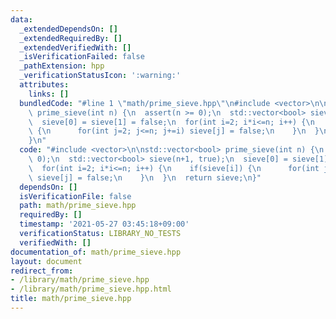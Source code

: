 ```yaml
---
data:
  _extendedDependsOn: []
  _extendedRequiredBy: []
  _extendedVerifiedWith: []
  _isVerificationFailed: false
  _pathExtension: hpp
  _verificationStatusIcon: ':warning:'
  attributes:
    links: []
  bundledCode: "#line 1 \"math/prime_sieve.hpp\"\n#include <vector>\n\nstd::vector<bool>\
    \ prime_sieve(int n) {\n  assert(n >= 0);\n  std::vector<bool> sieve(n+1, true);\n\
    \  sieve[0] = sieve[1] = false;\n  for(int i=2; i*i<=n; i++) {\n    if(sieve[i])\
    \ {\n      for(int j=2; j<=n; j+=i) sieve[j] = false;\n    }\n  }\n  return sieve;\n\
    }\n"
  code: "#include <vector>\n\nstd::vector<bool> prime_sieve(int n) {\n  assert(n >=\
    \ 0);\n  std::vector<bool> sieve(n+1, true);\n  sieve[0] = sieve[1] = false;\n\
    \  for(int i=2; i*i<=n; i++) {\n    if(sieve[i]) {\n      for(int j=2; j<=n; j+=i)\
    \ sieve[j] = false;\n    }\n  }\n  return sieve;\n}"
  dependsOn: []
  isVerificationFile: false
  path: math/prime_sieve.hpp
  requiredBy: []
  timestamp: '2021-05-27 03:45:18+09:00'
  verificationStatus: LIBRARY_NO_TESTS
  verifiedWith: []
documentation_of: math/prime_sieve.hpp
layout: document
redirect_from:
- /library/math/prime_sieve.hpp
- /library/math/prime_sieve.hpp.html
title: math/prime_sieve.hpp
---
```

